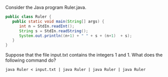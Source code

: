 Consider the Java program Ruler.java.
```java
public class Ruler { 
   public static void main(String[] args) { 
      int n = StdIn.readInt();
      String s = StdIn.readString();
      System.out.println((n+1) + " " + s + (n+1)  + s);
   }
}
```
Suppose that the file input.txt contains the integers 1 and 1. What does the following command do?

```java Ruler < input.txt | java Ruler | java Ruler | java Ruler```
